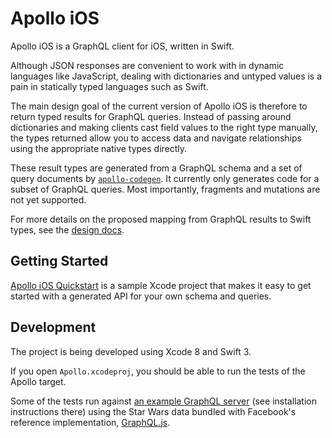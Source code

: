 # Apollo iOS

Apollo iOS is a GraphQL client for iOS, written in Swift.

Although JSON responses are convenient to work with in dynamic languages like JavaScript, dealing with dictionaries and untyped values is a pain in statically typed languages such as Swift.

The main design goal of the current version of Apollo iOS is therefore to return typed results for GraphQL queries. Instead of passing around dictionaries and making clients cast field values to the right type manually, the types returned allow you to access data and navigate relationships using the appropriate native types directly.

These result types are generated from a GraphQL schema and a set of query documents by [`apollo-codegen`](https://github.com/apollostack/apollo-codegen). It currently only generates code for a subset of GraphQL queries. Most importantly, fragments and mutations are not yet supported.

For more details on the proposed mapping from GraphQL results to Swift types, see the [design docs](DESIGN.md).

## Getting Started

[Apollo iOS Quickstart](https://github.com/apollostack/apollo-ios-quickstart) is a sample Xcode project that makes it easy to get started with a generated API for your own schema and queries.

## Development

The project is being developed using Xcode 8 and Swift 3.

If you open `Apollo.xcodeproj`, you should be able to run the tests of the Apollo target.

Some of the tests run against [an example GraphQL server](https://github.com/jahewson/graphql-starwars) (see installation instructions there) using the Star Wars data bundled with Facebook's reference implementation, [GraphQL.js](https://github.com/graphql/graphql-js).
